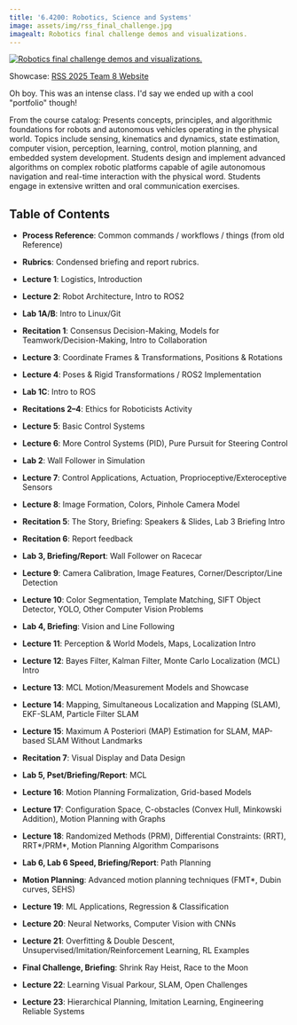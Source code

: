 ```yaml
---
title: '6.4200: Robotics, Science and Systems'
image: assets/img/rss_final_challenge.jpg
imagealt: Robotics final challenge demos and visualizations.
---
```


[![Robotics final challenge demos and visualizations.](/assets/img/rss_final_challenge.gif)](/assets/img/rss_final_challenge.gif)

Showcase: [RSS 2025 Team 8 Website](https://rss2025-8.github.io/website/labs/)

Oh boy. This was an intense class. I'd say we ended up with a cool "portfolio" though!

From the course catalog: Presents concepts, principles, and algorithmic foundations for robots and autonomous vehicles operating in the physical world. Topics include sensing, kinematics and dynamics, state estimation, computer vision, perception, learning, control, motion planning, and embedded system development. Students design and implement advanced algorithms on complex robotic platforms capable of agile autonomous navigation and real-time interaction with the physical word. Students engage in extensive written and oral communication exercises.

## Table of Contents
- **Process Reference**: Common commands / workflows / things (from old Reference)  
- **Rubrics**: Condensed briefing and report rubrics.  
- **Lecture 1**: Logistics, Introduction  
- **Lecture 2**: Robot Architecture, Intro to ROS2  
- **Lab 1A/B**: Intro to Linux/Git  
- **Recitation 1**: Consensus Decision-Making, Models for Teamwork/Decision-Making, Intro to Collaboration  

- **Lecture 3**: Coordinate Frames & Transformations, Positions & Rotations  
- **Lecture 4**: Poses & Rigid Transformations / ROS2 Implementation  
- **Lab 1C**: Intro to ROS  
- **Recitations 2–4**: Ethics for Roboticists Activity  

- **Lecture 5**: Basic Control Systems  
- **Lecture 6**: More Control Systems (PID), Pure Pursuit for Steering Control  
- **Lab 2**: Wall Follower in Simulation  
- **Lecture 7**: Control Applications, Actuation, Proprioceptive/Exteroceptive Sensors  

- **Lecture 8**: Image Formation, Colors, Pinhole Camera Model  
- **Recitation 5**: The Story, Briefing: Speakers & Slides, Lab 3 Briefing Intro  
- **Recitation 6**: Report feedback  
- **Lab 3, Briefing/Report**: Wall Follower on Racecar  
- **Lecture 9**: Camera Calibration, Image Features, Corner/Descriptor/Line Detection  
- **Lecture 10**: Color Segmentation, Template Matching, SIFT Object Detector, YOLO, Other Computer Vision Problems  
- **Lab 4, Briefing**: Vision and Line Following  

- **Lecture 11**: Perception & World Models, Maps, Localization Intro  
- **Lecture 12**: Bayes Filter, Kalman Filter, Monte Carlo Localization (MCL) Intro  
- **Lecture 13**: MCL Motion/Measurement Models and Showcase  
- **Lecture 14**: Mapping, Simultaneous Localization and Mapping (SLAM), EKF-SLAM, Particle Filter SLAM  
- **Lecture 15**: Maximum A Posteriori (MAP) Estimation for SLAM, MAP-based SLAM Without Landmarks  
- **Recitation 7**: Visual Display and Data Design  
- **Lab 5, Pset/Briefing/Report**: MCL  

- **Lecture 16**: Motion Planning Formalization, Grid-based Models  
- **Lecture 17**: Configuration Space, C-obstacles (Convex Hull, Minkowski Addition), Motion Planning with Graphs  
- **Lecture 18**: Randomized Methods (PRM), Differential Constraints: (RRT), RRT\*/PRM\*, Motion Planning Algorithm Comparisons  
- **Lab 6, Lab 6 Speed, Briefing/Report**: Path Planning  
- **Motion Planning**: Advanced motion planning techniques (FMT*, Dubin curves, SEHS)  

- **Lecture 19**: ML Applications, Regression & Classification  
- **Lecture 20**: Neural Networks, Computer Vision with CNNs  
- **Lecture 21**: Overfitting & Double Descent, Unsupervised/Imitation/Reinforcement Learning, RL Examples  
- **Final Challenge, Briefing**: Shrink Ray Heist, Race to the Moon  
- **Lecture 22**: Learning Visual Parkour, SLAM, Open Challenges  
- **Lecture 23**: Hierarchical Planning, Imitation Learning, Engineering Reliable Systems
